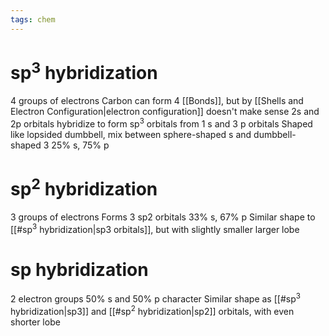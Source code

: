 ```yaml
---
tags: chem
---
```

# sp<sup>3</sup> hybridization
4 groups of electrons
Carbon can form 4 [[Bonds]], but by [[Shells and Electron Configuration|electron configuration]] doesn't make sense
2s and 2p orbitals hybridize to form sp<sup>3</sup> orbitals from 1 s and 3 p orbitals
Shaped like lopsided dumbbell, mix between sphere-shaped s and dumbbell-shaped 3
25% s, 75% p
# sp<sup>2</sup> hybridization
3 groups of electrons
Forms 3 sp2 orbitals
33% s, 67% p
Similar shape to [[#sp<sup>3</sup> hybridization|sp3 orbitals]], but with slightly smaller larger lobe
# sp hybridization
2 electron groups
50% s and 50% p character
Similar shape as [[#sp<sup>3</sup> hybridization|sp3]] and [[#sp<sup>2</sup> hybridization|sp2]] orbitals, with even shorter lobe